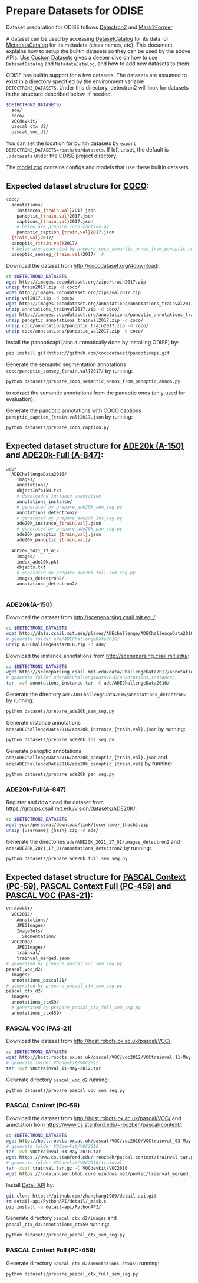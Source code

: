 # Prepare Datasets for ODISE

Dataset preparation for ODISE follows [Detectron2](https://github.com/facebookresearch/detectron2/blob/main/datasets/README.md) and [Mask2Former](https://github.com/facebookresearch/Mask2Former/blob/main/datasets/README.md). 

A dataset can be used by accessing [DatasetCatalog](https://detectron2.readthedocs.io/modules/data.html#detectron2.data.DatasetCatalog)
for its data, or [MetadataCatalog](https://detectron2.readthedocs.io/modules/data.html#detectron2.data.MetadataCatalog) for its metadata (class names, etc).
This document explains how to setup the builtin datasets so they can be used by the above APIs.
[Use Custom Datasets](https://detectron2.readthedocs.io/tutorials/datasets.html) gives a deeper dive on how to use `DatasetCatalog` and `MetadataCatalog`,
and how to add new datasets to them.

ODISE has builtin support for a few datasets.
The datasets are assumed to exist in a directory specified by the environment variable `DETECTRON2_DATASETS`.
Under this directory, detectron2 will look for datasets in the structure described below, if needed.
```bash
$DETECTRON2_DATASETS/
  ade/
  coco/
  VOCdevkit/
  pascal_ctx_d2/
  pascal_voc_d2/
```

You can set the location for builtin datasets by `export DETECTRON2_DATASETS=/path/to/datasets`.
If left unset, the default is `./datasets` under the ODISE project directory.

The [model zoo](../README.md#model-zoo)
contains configs and models that use these builtin datasets.


## Expected dataset structure for [COCO](https://cocodataset.org/#download):

```bash
coco/
  annotations/
    instances_{train,val}2017.json
    panoptic_{train,val}2017.json
    captions_{train,val}2017.json
    # below are prepare_coco_caption.py
    panoptic_caption_{train,val}2017.json  
  {train,val}2017/
  panoptic_{train,val}2017/ 
  # below are generated by prepare_coco_semantic_annos_from_panoptic_annos.py
  panoptic_semseg_{train,val}2017/  # 
```

Download the dataset from http://cocodataset.org/#download:
```bash
cd $DETECTRON2_DATASETS
wget http://images.cocodataset.org/zips/train2017.zip
unzip train2017.zip -d coco/
wget http://images.cocodataset.org/zips/val2017.zip 
unzip val2017.zip -d coco/
wget http://images.cocodataset.org/annotations/annotations_trainval2017.zip
unzip annotations_trainval2017.zip -d coco/
wget http://images.cocodataset.org/annotations/panoptic_annotations_trainval2017.zip
unzip panoptic_annotations_trainval2017.zip -d coco/
unzip coco/annotations/panoptic_train2017.zip -d coco/
unzip coco/annotations/panoptic_val2017.zip -d coco/
```

Install the panopticapi (also automatically done by installing ODISE) by:
```bash
pip install git+https://github.com/cocodataset/panopticapi.git
```

Generate the semantic segmentation annotations `coco/panoptic_semseg_{train,val}2017/` by running:
```bash
python datasets/prepare_coco_semantic_annos_from_panoptic_annos.py
``` 
to extract the semantic annotations from the panoptic ones (only used for evaluation).

Generate the panoptic annotations with COCO captions `panoptic_caption_{train,val}2017.json` by running:
```bash
python datasets/prepare_coco_caption.py
```


## Expected dataset structure for [ADE20k (A-150)](http://sceneparsing.csail.mit.edu/) and [ADE20k-Full (A-847)](https://groups.csail.mit.edu/vision/datasets/ADE20K/):
```bash
ade/
  ADEChallengeData2016/
    images/
    annotations/
    objectInfo150.txt
    # downloaded instance annotation
    annotations_instance/
    # generated by prepare_ade20k_sem_seg.py
    annotations_detectron2/
    # generated by prepare_ade20k_ins_seg.py
    ade20k_instance_{train,val}.json
    # generated by prepare_ade20k_pan_seg.py
    ade20k_panoptic_{train,val}.json
    ade20k_panoptic_{train,val}/
    
  ADE20K_2021_17_01/
    images/
    index_ade20k.pkl
    objects.txt
    # generated by prepare_ade20k_full_sem_seg.py
    images_detectron2/
    annotations_detectron2/
    
```

### ADE20k(A-150)

Download the dataset from http://sceneparsing.csail.mit.edu/:
```bash
cd $DETECTRON2_DATASETS
wget http://data.csail.mit.edu/places/ADEchallenge/ADEChallengeData2016.zip
# generate folder ade/ADEChallengeData2016/
unzip ADEChallengeData2016.zip -d ade/
```

Download the instance annotations from http://sceneparsing.csail.mit.edu/:
```bash
cd $DETECTRON2_DATASETS
wget http://sceneparsing.csail.mit.edu/data/ChallengeData2017/annotations_instance.tar
# generate folder ade/ADEChallengeData2016/annotations_instance/
tar -xvf annotations_instance.tar -C ade/ADEChallengeData2016/
```

Generate the directory `ade/ADEChallengeData2016/annotations_detectron2` by running: 
```bash
python datasets/prepare_ade20k_sem_seg.py
```

Generate instance annotations `ade/ADEChallengeData2016/ade20k_instance_{train,val}.json` by running: 
```bash
python datasets/prepare_ade20k_ins_seg.py
```

Generate panoptic annotations `ade/ADEChallengeData2016/ade20k_panoptic_{train,val}.json` and `ade/ADEChallengeData2016/ade20k_panoptic_{train,val}` by running: 
```bash
python datasets/prepare_ade20k_pan_seg.py
```

### ADE20k-Full(A-847)

Register and download the dataset from https://groups.csail.mit.edu/vision/datasets/ADE20K/:
```bash
cd $DETECTRON2_DATASETS
wget your/personal/download/link/{username}_{hash}.zip
unzip {username}_{hash}.zip -d ade/
```

Generate the directories `ade/ADE20K_2021_17_01/images_detectron2` and `ade/ADE20K_2021_17_01/annotations_detectron2` by running: 
```bash
python datasets/prepare_ade20k_full_sem_seg.py
```

## Expected dataset structure for [PASCAL Context (PC-59)](https://www.cs.stanford.edu/~roozbeh/pascal-context/), [PASCAL Context Full (PC-459)](https://www.cs.stanford.edu/~roozbeh/pascal-context/) and [PASCAL VOC (PAS-21)](http://host.robots.ox.ac.uk/pascal/VOC/):

```bash
VOCdevkit/
  VOC2012/
    Annotations/
    JPEGImages/
    ImageSets/
      Segmentation/
  VOC2010/
    JPEGImages/
    trainval/
    trainval_merged.json
# generated by prepare_pascal_voc_sem_seg.py
pascal_voc_d2/
  images/
  annotations_pascal21/
# generated by prepare_pascal_ctx_sem_seg.py
pascal_ctx_d2/
  images/
  annotations_ctx59/
  # generated by prepare_pascal_ctx_full_sem_seg.py
  annotations_ctx459/

```
### PASCAL VOC (PAS-21)

Download the dataset from http://host.robots.ox.ac.uk/pascal/VOC/:
```bash
cd $DETECTRON2_DATASETS
wget http://host.robots.ox.ac.uk/pascal/VOC/voc2012/VOCtrainval_11-May-2012.tar
# generate folder VOCdevkit/VOC2012
tar -xvf VOCtrainval_11-May-2012.tar
```

Generate directory `pascal_voc_d2` running: 
```bash
python datasets/prepare_pascal_voc_sem_seg.py
```

### PASCAL Context (PC-59)

Download the dataset from http://host.robots.ox.ac.uk/pascal/VOC/ and annotation from https://www.cs.stanford.edu/~roozbeh/pascal-context/:
```bash
cd $DETECTRON2_DATASETS
wget http://host.robots.ox.ac.uk/pascal/VOC/voc2010/VOCtrainval_03-May-2010.tar
# generate folder VOCdevkit/VOC2010
tar -xvf VOCtrainval_03-May-2010.tar 
wget https://www.cs.stanford.edu/~roozbeh/pascal-context/trainval.tar.gz
# generate folder VOCdevkit/VOC2010/trainval
tar -xvzf trainval.tar.gz -C VOCdevkit/VOC2010 
wget https://codalabuser.blob.core.windows.net/public/trainval_merged.json -P VOCdevkit/VOC2010/
```

Install [Detail API](https://github.com/zhanghang1989/detail-api) by:
```bash
git clone https://github.com/zhanghang1989/detail-api.git
rm detail-api/PythonAPI/detail/_mask.c
pip install -e detail-api/PythonAPI/
```

Generate directory `pascal_ctx_d2/images` and `pascal_ctx_d2/annotations_ctx59` running:
```bash
python datasets/prepare_pascal_ctx_sem_seg.py
```

### PASCAL Context Full (PC-459)

Generate directory `pascal_ctx_d2/annotations_ctx459` running:
```bash
python datasets/prepare_pascal_ctx_full_sem_seg.py
```
